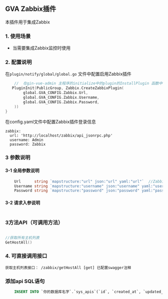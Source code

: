 ## GVA Zabbix插件

本插件用于集成Zabbix

### 1. 使用场景

- 当需要集成Zabbix监控时使用

### 2. 配置说明

在`plugin/notify/global/global.go` 文件中配置启用Zabbix插件

```go
	//  在gin-vue-admin 主程序的initialize中的plugin的InstallPlugin 函数中写入如下代码
   PluginInit(PublicGroup, Zabbix.CreateZabbixPlugin(
		global.GVA_CONFIG.Zabbix.Url,
		global.GVA_CONFIG.Zabbix.Username,
		global.GVA_CONFIG.Zabbix.Password,
	))
}
```

在config.yaml文件中配置Zabbix插件登录信息

	zabbix:
	  url: 'http://localhost/zabbix/api_jsonrpc.php'
	  username: Admin
	  password: Zabbix
### 3 参数说明

#### 3-1 全局参数说明

```go
	Url      string `mapstructure:"url" json:"url" yaml:"url"`  //ZabbixAPI接口地址
	Username string `mapstructure:"username" json:"username" yaml:"username"` //Zabbix用户名
	Password string `mapstructure:"password" json:"password" yaml:"password"` //Zabbix密码
```
#### 3-2 请求入参说明
```go

```

### 3方法API（可调用方法）
```go

//获取所有主机列表
GetHostAll()


```

### 4. 可直接调用接口

    获取主机列表接口： /zabbix/getHostAll [get] 已配置swagger注释

### 添加api SQL语句

```sql
    INSERT INTO `你的数据库名字`.`sys_apis`(`id`, `created_at`, `updated_at`, `deleted_at`, `path`, `description`, `api_group`, `method`) VALUES (100, '2022-03-28 14:04:19.194', '2022-03-28 14:04:19.194', NULL, '/zabbix/getHostAll', 'Zabbix主机列表', 'Zabbix', 'GET');

```

